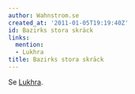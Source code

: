 ```yaml
---
author: Wahnstrom.se
created_at: '2011-01-05T19:19:40Z'
id: Bazirks stora skräck
links:
  mention:
  - Lukhra
title: Bazirks stora skräck
---
```


Se [Lukhra].

  [Lukhra]: Lukhra